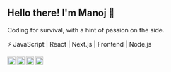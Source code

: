 ## Hello there! I'm Manoj 👋

Coding for survival, with a hint of passion on the side.
<br/>

 ⚡ JavaScript | React | Next.js | Frontend | Node.js
 
<a href="https://www.linkedin.com/in/immanu10">
  <img align="left" alt="Manoj's Linkdein" width="18px" src="https://cdn.simpleicons.org/linkedin/1f6fbe" />
</a>
<a href="https://github.com/immanu10">
  <img align="left" alt="Manoj's Github" width="18px" src="https://cdn.simpleicons.org/github/1f6fbe" />
</a>
<a href="https://twitter.com/immanu10_">
  <img align="left" alt="Manoj's Twitter" width="18px" src="https://cdn.simpleicons.org/twitter/1f6fbe" />
</a>
<a href="https://www.instagram.com/immanu10/">
  <img align="left" alt="Manoj's Instagram" width="18px" src="https://cdn.simpleicons.org/instagram/1f6fbe" />
</a>
